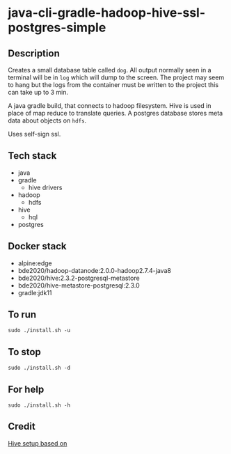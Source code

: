 # java-cli-gradle-hadoop-hive-ssl-postgres-simple

## Description
Creates a small database table
called `dog`. All output normally
seen in a terminal will be in `log` which will dump to the screen. The project may seem to hang but the logs from the container must be written to the project this can take up to 3 min.

A java gradle build, that connects to hadoop filesystem.
Hive is used in place of map reduce to translate queries.
A postgres database stores meta data about objects on `hdfs`.

Uses self-sign ssl.

## Tech stack
- java
- gradle
  - hive drivers
- hadoop
  - hdfs
- hive
  - hql
- postgres

## Docker stack
- alpine:edge
- bde2020/hadoop-datanode:2.0.0-hadoop2.7.4-java8
- bde2020/hive:2.3.2-postgresql-metastore
- bde2020/hive-metastore-postgresql:2.3.0
- gradle:jdk11

## To run
`sudo ./install.sh -u`

## To stop
`sudo ./install.sh -d`

## For help
`sudo ./install.sh -h`

## Credit
[Hive setup based on](https://hshirodkar.medium.com/apache-hive-on-docker-4d7280ac6f8e)
